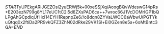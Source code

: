 $START$yUPEkgARiJGEZOsl2yuERWj5k+00xeSSjXq/AoogBQvWdeswG14pRs+E203ezN799g8YL17eUC1tC2i5d8ZXsPAD6ca++7wroc66J1VcDOMrIGP1bQLPgAhGCpdiqUfHxI14EYH1RepnpZe6//o8dqn8ZYVaLWOC6aWbwU/PGTYkuQtqq0x2ftiDa2PR9vkQFZ3ZhN02dRke29VK1Sl+Ei0GZen8e5a+6oMtBntc3GA=$END$